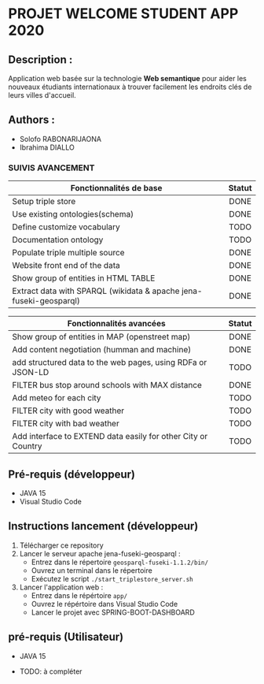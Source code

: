 # PROJET WELCOME STUDENT APP 2020
## Description :
Application web basée sur la technologie __Web semantique__ pour aider les nouveaux étudiants internationaux à trouver facilement les endroits clés de leurs villes d'accueil. 
## Authors :
 - Solofo RABONARIJAONA
 - Ibrahima DIALLO

### SUIVIS AVANCEMENT
| __Fonctionnalités de base__   |  __Statut__    |
|---------------------------|:----------:|
| Setup triple store |  DONE       |
| Use existing ontologies(schema) |    DONE   |
| Define customize vocabulary | TODO |
| Documentation ontology   | TODO |
| Populate triple multiple source | DONE |
| Website front end of the data  | DONE |
| Show group of entities in HTML TABLE | DONE |
| Extract data with SPARQL (wikidata & apache jena-fuseki-geosparql) | DONE |

| __Fonctionnalités avancées__   |  __Statut__    |
|--------------------------------|:--------------:|
| Show group of entities in MAP (openstreet map) | DONE |
| Add content negotiation (humman and machine) | DONE |
| add structured data to the web pages, using RDFa or JSON-LD | TODO |
| FILTER bus stop around schools with MAX distance | DONE | 
| Add meteo for each city | TODO |
| FILTER city with good weather | TODO |
| FILTER city with bad weather | TODO |
| Add interface to EXTEND data easily for other City or Country | TODO | 


## Pré-requis (développeur)
- JAVA 15
- Visual Studio Code 

## Instructions lancement (développeur)
1. Télécharger ce repository
2. Lancer le serveur apache jena-fuseki-geosparql :
    - Entrez dans le répertoire `geosparql-fuseki-1.1.2/bin/`
    - Ouvrez un terminal dans le répertoire
    - Exécutez le script `./start_triplestore_server.sh`
3. Lancer l'application web :
    - Entrez dans le répértoire `app/`
    - Ouvrez le répértoire dans Visual Studio Code 
    - Lancer le projet avec SPRING-BOOT-DASHBOARD

## pré-requis (Utilisateur)
- JAVA 15

- TODO: à compléter
